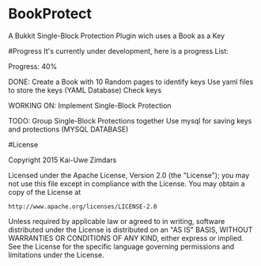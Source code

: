 # BookProtect
A Bukkit Single-Block Protection Plugin wich uses a Book as a Key

#Progress
It's currently under development, here is a progress List:

Progress: 40%

DONE:
Create a Book with 10 Random pages to identify keys
Use yaml files to store the keys (YAML Database)
Check keys

WORKING ON:
Implement Single-Block Protection

TODO:
Group Single-Block Protections together
Use mysql for saving keys and protections (MYSQL DATABASE)

#License

Copyright 2015 Kai-Uwe Zimdars

Licensed under the Apache License, Version 2.0 (the "License");
you may not use this file except in compliance with the License.
You may obtain a copy of the License at

    http://www.apache.org/licenses/LICENSE-2.0

Unless required by applicable law or agreed to in writing, software
distributed under the License is distributed on an "AS IS" BASIS,
WITHOUT WARRANTIES OR CONDITIONS OF ANY KIND, either express or implied.
See the License for the specific language governing permissions and
limitations under the License.
